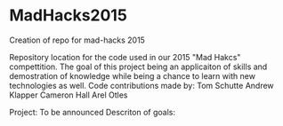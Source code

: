 # MadHacks2015
Creation of repo for mad-hacks 2015

Repository location for the code used in our 2015 "Mad Hakcs" compettition. The goal of this project being an applicaiton of skills and demostration of knowledge while being a chance to learn with new technologies as well. Code contributions made by:
  Tom Schutte
  Andrew Klapper
  Cameron Hall
  Arel Otles
  
Project: To be announced
Descriton of goals:
